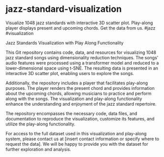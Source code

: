 # jazz-standard-visualization
Visualize 1048 jazz standards with interactive 3D scatter plot. Play-along player displays present and upcoming chords. Get the data from us. #jazz #visualization

Jazz Standards Visualization with Play Along Functionality

This Git repository contains code, data, and resources for visualizing 1048 jazz standard songs using dimensionality reduction techniques. The songs' audio features were processed using a transformer model and reduced to a lower-dimensional space using t-SNE. The resulting data is presented in an interactive 3D scatter plot, enabling users to explore the songs.

Additionally, the repository includes a player that facilitates play-along purposes. The player renders the present chord and provides information about the upcoming chords, allowing musicians to practice and perform along with the songs. The visualization and play-along functionality enhance the understanding and enjoyment of the jazz standard repertoire.

The repository encompasses the necessary code, data files, and documentation to reproduce the visualization, customize its features, and utilize the play-along functionality.

For access to the full dataset used in this visualization and play-along system, please contact us at [insert contact information or specify where to request the data]. We will be happy to provide you with the dataset for further exploration and analysis.
